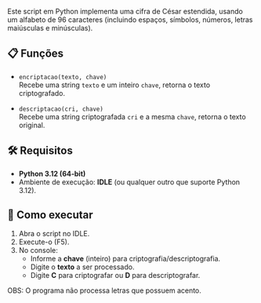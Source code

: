 Este script em Python implementa uma cifra de César estendida, usando um alfabeto de 96 caracteres (incluindo espaços, símbolos, números, letras maiúsculas e minúsculas).

## 📋 Funções

- `encriptacao(texto, chave)`  
  Recebe uma string `texto` e um inteiro `chave`, retorna o texto criptografado.

- `descriptacao(cri, chave)`  
  Recebe uma string criptografada `cri` e a mesma `chave`, retorna o texto original.

## 🛠️ Requisitos

- **Python 3.12 (64‑bit)**  
- Ambiente de execução: **IDLE** (ou qualquer outro que suporte Python 3.12).

## 🚀 Como executar

1. Abra o script no IDLE.  
2. Execute-o (F5).  
3. No console:
   - Informe a **chave** (inteiro) para criptografia/descriptografia.  
   - Digite o **texto** a ser processado.  
   - Digite **C** para criptografar ou **D** para descriptografar.

 OBS: O programa não processa letras que possuem acento.
